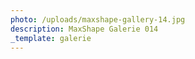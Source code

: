 ```yaml
---
photo: /uploads/maxshape-gallery-14.jpg
description: MaxShape Galerie 014
_template: galerie
---
```


